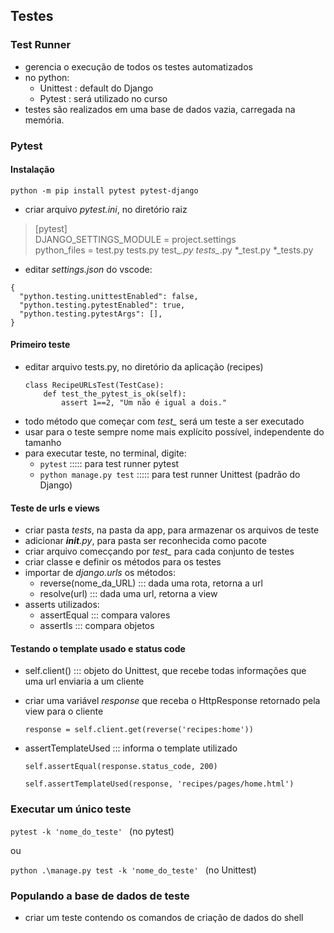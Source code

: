 ## Testes

### Test Runner

- gerencia o execução de todos os testes automatizados
- no python:
  - Unittest : default do Django
  - Pytest : será utilizado no curso
- testes são realizados em uma base de dados vazia, carregada na memória.

### Pytest

#### Instalação

   ``` python -m pip install pytest pytest-django ```
- criar arquivo *pytest.ini*,  no diretório raiz

> [pytest]<br>
> DJANGO_SETTINGS_MODULE = project.settings<br>
> python_files = test.py tests.py test_*.py tests_*.py *_test.py *_tests.py<br>

- editar *settings.json* do vscode:
```
{
  "python.testing.unittestEnabled": false,
  "python.testing.pytestEnabled": true,
  "python.testing.pytestArgs": [], 
}
```   

#### Primeiro teste

- editar arquivo tests.py, no diretório da aplicação (recipes)
    ```
    class RecipeURLsTest(TestCase):
        def test_the_pytest_is_ok(self):
            assert 1==2, "Um não é igual a dois."
    ```
- todo método que começar com *test_* será um teste a ser executado
- usar para o teste sempre nome mais explícito possível, independente do tamanho
- para executar teste, no terminal, digite:
  - ```pytest```                 ::::: para test runner pytest
  - ```python manage.py test```  ::::: para test runner Unittest (padrão do Django)
  
#### Teste de urls e views

- criar pasta *tests*, na pasta da app, para armazenar os arquivos de teste
- adicionar *__init__.py*, para pasta ser reconhecida como pacote
- criar arquivo comecçando por *test_* para cada conjunto de testes
- criar classe e definir os métodos para os testes 
- importar de *django.urls* os métodos:
  - reverse(nome_da_URL) ::: dada uma rota, retorna a url
  - resolve(url)  ::: dada uma url, retorna a view 
- asserts utilizados:
  - assertEqual ::: compara valores
  - assertIs  ::: compara objetos

#### Testando o template usado e status code

- self.client()  ::: objeto do Unittest, que recebe todas informações que uma url enviaria a um cliente
- criar uma variável *response* que receba o HttpResponse retornado pela view para o cliente

  ```response = self.client.get(reverse('recipes:home'))```

- assertTemplateUsed ::: informa o template utilizado
  
  ```self.assertEqual(response.status_code, 200)```

  ```self.assertTemplateUsed(response, 'recipes/pages/home.html')```

### Executar um único teste

  ```pytest -k 'nome_do_teste' ```   (no pytest)

  ou

  ```python .\manage.py test -k 'nome_do_teste' ```  (no Unittest)

### Populando a base de dados de teste

- criar um teste contendo os comandos de criação de dados do shell